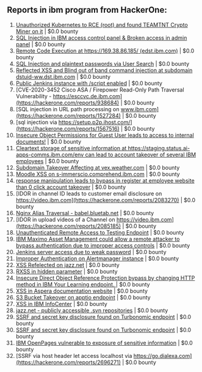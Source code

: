 ## Reports in ibm program from HackerOne:
1. [Unauthorized Kubernetes to RCE (root) and found TEAMTNT Crypto Miner on it](https://hackerone.com/reports/1317236) | $0.0 bounty
2. [SQL Injection in IBM access control panel & Broken access in admin panel](https://hackerone.com/reports/1355817) | $0.0 bounty
3. [Remote Code Execution at https://169.38.86.185/ (edst.ibm.com)](https://hackerone.com/reports/1379130) | $0.0 bounty
4. [SQL Injection and plaintext passwords via User Search](https://hackerone.com/reports/703819) | $0.0 bounty
5. [Reflected XSS and Blind out of band command injection at subdomain dstuid-ww.dst.ibm.com](https://hackerone.com/reports/410334) | $0.0 bounty
6. [Public Jenkins instance with /script enabled](https://hackerone.com/reports/1492447) | $0.0 bounty
7. [CVE-2020-3452 Cisco ASA / Firepower Read-Only Path Traversal Vulnerability - https://esccvc.de.ibm.com](https://hackerone.com/reports/938684) | $0.0 bounty
8. [SQL injection in URL path processing on www.ibm.com](https://hackerone.com/reports/1527284) | $0.0 bounty
9. [sql injection via https://setup.p2p.ihost.com/](https://hackerone.com/reports/1567516) | $0.0 bounty
10. [Insecure Object Permissions for Guest User leads to access to internal documents!](https://hackerone.com/reports/1089583) | $0.0 bounty
11. [Cleartext storage of sensitive information at https://staging.status.ai-apps-comms.ibm.com/env can lead to account takeover  of several IBM employees](https://hackerone.com/reports/1670586) | $0.0 bounty
12. [Subdomain Takeover Affecting at  vex.weather.com](https://hackerone.com/reports/1954364) | $0.0 bounty
13. [Moodle XSS on s-immerscio.comprehend.ibm.com](https://hackerone.com/reports/1848551) | $0.0 bounty
14. [response manipulation leads to bypass in register at employee website than 0 click account takeover](https://hackerone.com/reports/1994227) | $0.0 bounty
15. [IDOR in channel ID leads to customer email disclosure on https://video.ibm.com](https://hackerone.com/reports/2083270) | $0.0 bounty
16. [Nginx Alias Traversal -  babel.bluetab.net](https://hackerone.com/reports/2061826) | $0.0 bounty
17. [IDOR in upload videos of a Channel on https://video.ibm.com](https://hackerone.com/reports/2085185) | $0.0 bounty
18. [Unauthenticated Remote Access to Testing Endpoint](https://hackerone.com/reports/2192984) | $0.0 bounty
19. [IBM Maximo Asset Management could allow a remote attacker to bypass authentication due to improper access controls](https://hackerone.com/reports/1933304) | $0.0 bounty
20. [Jenkins server access due to weak password](https://hackerone.com/reports/2139047) | $0.0 bounty
21. [Improper Authentication on Alertmanager instance](https://hackerone.com/reports/2292236) | $0.0 bounty
22. [XSS Refelected on jazz.net](https://hackerone.com/reports/2338285) | $0.0 bounty
23. [RXSS in hidden parameter](https://hackerone.com/reports/2090964) | $0.0 bounty
24. [Insecure Direct Object Reference Protection bypass by changing HTTP method in IBM Your Learning endpoint. ](https://hackerone.com/reports/2456603) | $0.0 bounty
25. [XSS in Aspera documentation website](https://hackerone.com/reports/2308491) | $0.0 bounty
26. [S3 Bucket Takeover on apptio endpoint](https://hackerone.com/reports/2498255) | $0.0 bounty
27. [XSS in IBM InfoCenter](https://hackerone.com/reports/2343548) | $0.0 bounty
28. [jazz.net - publicly accessible .svn repositories](https://hackerone.com/reports/2398335) | $0.0 bounty
29. [SSRF and secret key disclosure found on Turbonomic endpoint](https://hackerone.com/reports/2697601) | $0.0 bounty
30. [SSRF and secret key disclosure found on Turbonomic endpoint](https://hackerone.com/reports/2697592) | $0.0 bounty
31. [IBM OpenPages vulnerable to exposure of sensitive information](https://hackerone.com/reports/2501986) | $0.0 bounty
32. [SSRF via host header let access localhost via https://go.dialexa.com](https://hackerone.com/reports/2696271) | $0.0 bounty